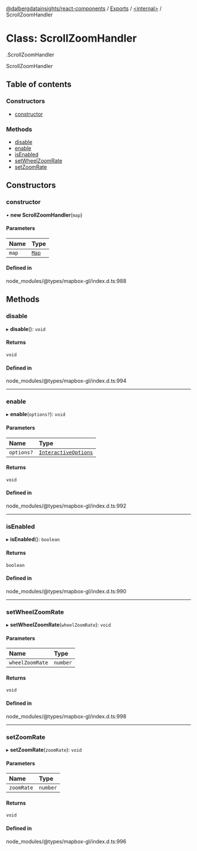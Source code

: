[@dalbergdatainsights/react-components](../README.md) / [Exports](../modules.md) / [<internal\>](../modules/internal_.md) / ScrollZoomHandler

# Class: ScrollZoomHandler

[<internal>](../modules/internal_.md).ScrollZoomHandler

ScrollZoomHandler

## Table of contents

### Constructors

- [constructor](internal_.ScrollZoomHandler.md#constructor)

### Methods

- [disable](internal_.ScrollZoomHandler.md#disable)
- [enable](internal_.ScrollZoomHandler.md#enable)
- [isEnabled](internal_.ScrollZoomHandler.md#isenabled)
- [setWheelZoomRate](internal_.ScrollZoomHandler.md#setwheelzoomrate)
- [setZoomRate](internal_.ScrollZoomHandler.md#setzoomrate)

## Constructors

### constructor

• **new ScrollZoomHandler**(`map`)

#### Parameters

| Name | Type |
| :------ | :------ |
| `map` | [`Map`](internal_.Map.md) |

#### Defined in

node_modules/@types/mapbox-gl/index.d.ts:988

## Methods

### disable

▸ **disable**(): `void`

#### Returns

`void`

#### Defined in

node_modules/@types/mapbox-gl/index.d.ts:994

___

### enable

▸ **enable**(`options?`): `void`

#### Parameters

| Name | Type |
| :------ | :------ |
| `options?` | [`InteractiveOptions`](../modules/internal_.md#interactiveoptions) |

#### Returns

`void`

#### Defined in

node_modules/@types/mapbox-gl/index.d.ts:992

___

### isEnabled

▸ **isEnabled**(): `boolean`

#### Returns

`boolean`

#### Defined in

node_modules/@types/mapbox-gl/index.d.ts:990

___

### setWheelZoomRate

▸ **setWheelZoomRate**(`wheelZoomRate`): `void`

#### Parameters

| Name | Type |
| :------ | :------ |
| `wheelZoomRate` | `number` |

#### Returns

`void`

#### Defined in

node_modules/@types/mapbox-gl/index.d.ts:998

___

### setZoomRate

▸ **setZoomRate**(`zoomRate`): `void`

#### Parameters

| Name | Type |
| :------ | :------ |
| `zoomRate` | `number` |

#### Returns

`void`

#### Defined in

node_modules/@types/mapbox-gl/index.d.ts:996
